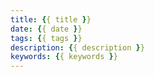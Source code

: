 ```yaml
---
title: {{ title }}
date: {{ date }}
tags: {{ tags }}
description: {{ description }}
keywords: {{ keywords }}
---
```

